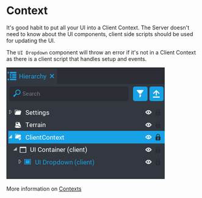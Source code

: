 # Context

It's good habit to put all your UI into a Client Context.  The Server doesn't need to know about the UI components, client side scripts should be used for updating the UI.

The `UI Dropdown` component will throw an error if it's not in a Client Context as there is a client script that handles setup and events.

![](images/4.png)

More information on [Contexts](https://docs.coregames.com/api/contexts/#contexts)